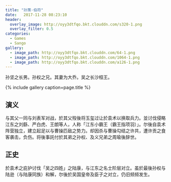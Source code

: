 ```yaml
---
title: "孙策·伯符"
date:   2017-11-28 08:23:10
header:
  overlay_image: http://oyy3dtfqo.bkt.clouddn.com/s320-1.png
  overlay_filter: 0.5
categories:
  - Games
  - Sango
gallery:
  - image_path: http://oyy3dtfqo.bkt.clouddn.com/64-1.png
  - image_path: http://oyy3dtfqo.bkt.clouddn.com/1064-1.png
  - image_path: http://oyy3dtfqo.bkt.clouddn.com/a126-1.png
---
```


孙坚之长男。孙权之兄。其妻为大乔。吴之长沙桓王。

{% include gallery caption=page.title %}

## 演义

与其父一同与刘表军对战，於其父殁後将玉玺过让於袁术以换取兵力。並讨伐侵略江东之刘繇、严白虎、王朗等人，人称「江东小霸王（霸王指项羽）」。尔後自袁术阵营独立，建立起足以与曹操匹敌之势力。却因杀与曹操勾结之许共，遭许贡之食客袭击，负伤。将後事託付於其弟之孙权、及义兄弟之周瑜後辞世。

## 正史

於袁术之庇护讨伐「吴之四姓」之陆康，与江东之名士阶层对立。虽於最後孙权与陆逊（与陆康同族）和解，尔後於吴国皇帝及臣子之对立，仍旧频频发生。